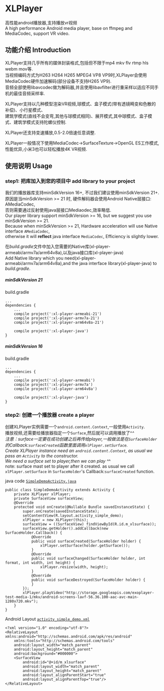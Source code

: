 # XLPlayer
高性能android播放器,支持播放vr视频  
A high performance Android media player, base on ffmpeg and MediaCodec, support VR video.
## 功能介绍 Introduction
XLPlayer支持几乎所有的媒体封装格式,包括但不限于mp4 mkv flv rtmp hls webm mov等.  
当视频编码方式为H263 H264 H265 MPEG4 VP8 VP9时,XLPlayer会使用MediaCodec硬件加速解码(部分设备不支持H265 VP9).  
音频全部使用libavcodec做为解码器,并且使用libavfilter进行重采样以适应不同手机的最佳音频采样率.  

XLPlayer支持以几种模型渲染VR视频,球模式、盒子模式(带有透镜畸变和色散的补偿)、小行星模式、  
建筑学模式(直线不会变弯,其他与球模式相同)、展开模式,其中球模式、盒子模式、建筑学模式支持陀螺仪控制.

XLPlayer还支持变速播放,0.5-2.0倍速任意调整.

XLPlayer一般情况下使用MediaCodec->SurfaceTexture->OpenGL ES工作模式,性能优异,小米3也可以轻松播放4K VR视频.



## 使用说明 Usage

### step1: 把库加入到您的项目中 add library to your project
我们的播放器库支持minSdkVersion 16+, 不过我们建议使用minSdkVersion 21+.  
原因是当minSdkVersion >= 21 时, 硬件解码器会使用Android Native层接口: AMediaCodec,   
否则需要通过反射使用java层接口Mediaodec,效率略低.  
Our player library support minSdkVersion >= 16, but we suggest you use minSdkVersion >= 21.  
Because when minSdkVersion >= 21, Hardware acceleration will use Native interface `AMediaCodec`,   
otherwise it will **reflect** java interface `MediaCodec`, Efficiency is slightly lower.  

在*build.gradle*文件中加入您需要的Native库(xl-player-armeabi/armv7a/arm64v8a),以及java接口库(xl-player-java)  
Add Native library which you need(xl-player-armeabi/armv7a/arm64v8a),and the java interface library(xl-player-java) to _build.gradle_.
##### minSdkVersion 21
build.gradle

    ...
    dependencies {
        ...
        compile project(':xl-player-armeabi-21')
        compile project(':xl-player-armv7a-21')
        compile project(':xl-player-arm64v8a-21')
        
        compile project(':xl-player-java')
    }
    
##### minSdkVersion 16
build.gradle

    ...
    dependencies {
        ...
        compile project(':xl-player-armeabi')
        compile project(':xl-player-armv7a')
        compile project(':xl-player-arm64v8a')
        
        compile project(':xl-player-java')
    }
    
### step2: 创建一个播放器 create a player
创建XLPlayer实例需要一个`android.content.Context`,一般使用`Activity`.  
播放视频,还需要给播放器指定一个`Surface`,然后就可以调用播放了^_^  
注意：surface一定要在成功创建之后再传给player,一般做法是在`SurfaceHolder`的Callback:`surfaceCreated`函数里面调用`xlPlayer.setSurface`.  
Create XLPlayer instance need an `android.content.Context`, as usual we pass an `Activity` to the constructor.  
We need a surface set to player,then we can play ^_^  
note: surface mast set to player after it created. as usual we call `xlPlayer.setSurface` in `SurfaceHolder`'s Callback:`surfaceCreated` function.

java code [`SimpleDemoActivity.java`](app/src/main/java/com/cls/xl/xl/SimpleDemoActivity.java)

    public class SimpleDemoActivity extends Activity {
        private XLPlayer xlPlayer;
        private SurfaceView surfaceView;
        @Override
        protected void onCreate(@Nullable Bundle savedInstanceState) {
            super.onCreate(savedInstanceState);
            setContentView(R.layout.activity_simple_demo);
            xlPlayer = new XLPlayer(this);
            surfaceView = ((SurfaceView) findViewById(R.id.m_xlsurface));
            surfaceView.getHolder().addCallback(new SurfaceHolder.Callback() {
                @Override
                public void surfaceCreated(SurfaceHolder holder) {
                    xlPlayer.setSurface(holder.getSurface());
                }
                @Override
                public void surfaceChanged(SurfaceHolder holder, int format, int width, int height) {
                    xlPlayer.resize(width, height);
                }
                @Override
                public void surfaceDestroyed(SurfaceHolder holder) {
                }
            });
            xlPlayer.playVideo("http://storage.googleapis.com/exoplayer-test-media-1/mkv/android-screens-lavf-56.36.100-aac-avc-main-1280x720.mkv");
        }
    }

Android Layout [`activity_simple_demo.xml`](app/src/main/res/layout/activity_whack_a_mole.xml)

    <?xml version="1.0" encoding="utf-8"?>
    <RelativeLayout xmlns:android="http://schemas.android.com/apk/res/android"
        xmlns:tools="http://schemas.android.com/tools"
        android:layout_width="match_parent"
        android:layout_height="match_parent"
        android:background="#000000">
        <SurfaceView
            android:id="@+id/m_xlsurface"
            android:layout_width="match_parent"
            android:layout_height="match_parent"
            android:layout_alignParentStart="true"
            android:layout_alignParentTop="true"/>
    </RelativeLayout>